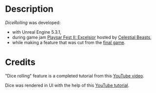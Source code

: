 # Description

*DiceRolling* was developed:
- with Unreal Engine 5.3.1,
- during game jam [Playsar Fest II: Excelsior](https://t.me/celestialbeasts/182) hosted by [Celestial Beasts](https://t.me/celestialbeasts),
- while making a feature that was cut from the [final game](https://itch.io/jam/playsar-fest-ii-excelsior/rate/2325337).

# Credits

"Dice rolling" feature is a completed tutorial from this [YouTube video](https://www.youtube.com/watch?v=zIpyH6GGt2U).

Dice was rendered in UI with the help of this [YouTube tutorial](https://youtu.be/8sYB5Tt2Ta4?si=6oasdsZ5DKrzSsVG).
